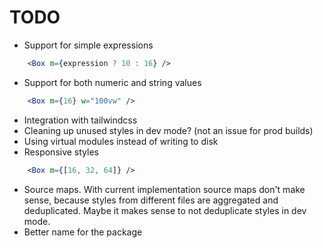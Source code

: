 # TODO
+ Support for simple expressions
```jsx
    <Box m={expression ? 10 : 16} />
```
+ Support for both numeric and string values
```jsx
    <Box m={16} w="100vw" />
```
+ Integration with tailwindcss
+ Cleaning up unused styles in dev mode? (not an issue for prod builds)
+ Using virtual modules instead of writing to disk
+ Responsive styles 
 ```jsx
     <Box m={[16, 32, 64]} />
 ```
+ Source maps. With current implementation source maps don't make sense, because styles from different files are aggregated and deduplicated. Maybe it makes sense to not deduplicate styles in dev mode.
+ Better name for the package 